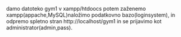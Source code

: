 damo datoteko gym1 v xampp/htdoocs potem zaženemo xampp(appache,MySQL)naložimo podatkovno bazo(loginsystem),
in odpremo spletno stran http://localhost/gym1 in se prijavimo kot administrator(admin,pass).